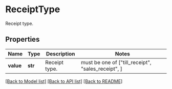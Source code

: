 # ReceiptType

Receipt type.

## Properties
Name | Type | Description | Notes
------------ | ------------- | ------------- | -------------
**value** | **str** | Receipt type. |  must be one of ["till_receipt", "sales_receipt", ]

[[Back to Model list]](../README.md#documentation-for-models) [[Back to API list]](../README.md#documentation-for-api-endpoints) [[Back to README]](../README.md)


